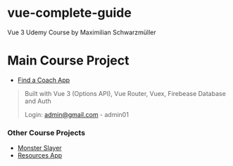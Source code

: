 # vue-complete-guide

Vue 3 Udemy Course by Maximilian Schwarzmüller

# Main Course Project
-   [Find a Coach App](https://find-a-coach-3f555.web.app)
> Built with Vue 3 (Options API), Vue Router, Vuex, Firebease Database and Auth
> 
> Login: admin@gmail.com - admin01

### Other Course Projects

-   [Monster Slayer](https://monster-slayer.mat2ja.vercel.app/)
-   [Resources App](https://10-project-learning-app.vercel.app/)



